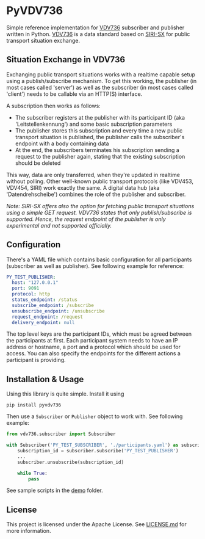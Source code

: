 # PyVDV736
Simple reference implementation for [VDV736](https://www.vdv.de/736-2-sds.pdfx?forced=true) subscriber and publisher written in Python. [VDV736](https://www.vdv.de/736-2-sds.pdfx?forced=true) is a data standard based on [SIRI-SX](https://github.com/SIRI-CEN/SIRI) for public transport situation exchange.

## Situation Exchange in VDV736
Exchanging public transport situations works with a realtime capable setup using a publish/subscribe mechanism. To get this working, the publisher (in most cases called 'server') as well as the subscriber (in most cases called 'client') needs to be callable via an HTTP(S) interface.

A subscription then works as follows:
- The subscriber registers at the publisher with its participant ID (aka 'Leitstellenkennung') and some basic subscription parameters
- The publisher stores this subscription and every time a new public transport situation is published, the publisher calls the subscriber's endpoint with a body containing data
- At the end, the subscribers terminates his subscription sending a request to the publisher again, stating that the existing subscription should be deleted

This way, data are only transferred, when they're updated in realtime without polling. Other well-known public transport protocols (like VDV453, VDV454, SIRI) work exactly the same. A digital data hub (aka 'Datendrehscheibe') combines the role of the publisher and subscriber.

_Note: SIRI-SX offers also the option for fetching public transport situations using a simple GET request. VDV736 states that only publish/subscribe is supported. Hence, the request endpoint of the publisher is only experimental and not supported officially._

## Configuration
There's a YAML file which contains basic configuration for all participants (subscriber as well as publisher). See following example for reference:

```yaml
PY_TEST_PUBLISHER:
  host: "127.0.0.1"
  port: 9091
  protocol: http
  status_endpoint: /status
  subscribe_endpoint: /subscribe
  unsubscribe_endpoint: /unsubscribe
  request_endpoint: /request
  delivery_endpoint: null
```

The top level keys are the participant IDs, which must be agreed between the participants at first. Each participant system needs to have an IP address or hostname, a port and a protocol which should be used for access. You can also specify the endpoints for the different actions a participant is providing.

## Installation & Usage
Using this library is quite simple. Install it using

`pip install pyvdv736`

Then use a `Subscriber` or `Publisher` object to work with. See following example:

```python
from vdv736.subscriber import Subscriber

with Subscriber('PY_TEST_SUBSCRIBER', './participants.yaml') as subscriber:
    subscription_id = subscriber.subscribe('PY_TEST_PUBLISHER')
    ...
    subscriber.unsubscribe(subscription_id)

    while True:
        pass
```

See sample scripts in the [demo](/demo) folder.

## License
This project is licensed under the Apache License. See [LICENSE.md](LICENSE.md) for more information.